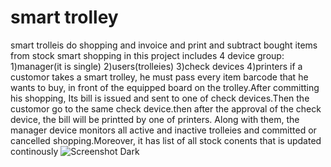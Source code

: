 # smart trolley
smart trolleis do shopping and invoice and print and subtract bought items from stock
smart shopping in this project includes 4 device group:
1)manager(it is single)
2)users(trolleies)
3)check devices
4)printers
if a customor takes a smart trolley, he must pass every item barcode that he wants to buy, in front of the equipped board on the trolley.After committing his shopping, Its bill is issued and sent to one of check devices.Then the customor go to the same check device.then after the approval of the check device, the bill will be printted by one of printers.
Along with them, the manager device monitors all active and inactive trolleies and committed or cancelled shopping.Moreover, it has list of all stock conents that is updated continously
  ![Screenshot Dark](G:\pictures\a)
